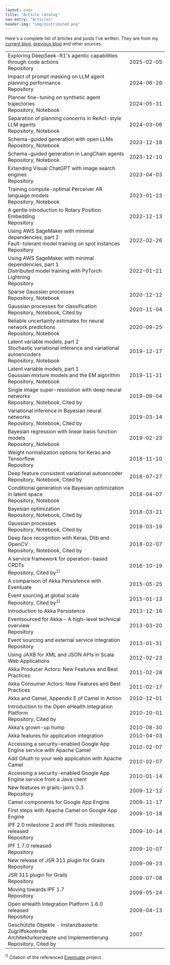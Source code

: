 ```yaml
---
layout: page
title: "Article catalog"
nav-entry: "Articles"
header-img: "img/distributed.png"
---
```


Here's a complete list of articles and posts I've written. They are from my [current blog](/), [previous blog](https://krasserm.blogspot.com/) and other sources.
<p></p>
<table>
<tr><td><a style="text-decoration: none;" href="/2025/02/05/deepseek-r1-agent/">Exploring DeepSeek-R1's agentic capabilities through code actions</a><br><span style="font-size: 16px;"><a style="text-decoration: none;" href="https://github.com/gradion-ai/freeact">Repository</a></span></td><td style="white-space: nowrap;">2025-02-05</td></tr>
<tr><td><a style="text-decoration: none;" href="/2024/06/26/planner-prompt-masking/">Impact of prompt masking on LLM agent planning performance</a><br><span style="font-size: 16px;"><a style="text-decoration: none;" href="https://github.com/krasserm/bot-with-plan">Repository</a></span></td><td style="white-space: nowrap;">2024-06-26</td></tr>
<tr><td><a style="text-decoration: none;" href="/2024/05/31/planner-fine-tuning/">Planner fine-tuning on synthetic agent trajectories</a><br><span style="font-size: 16px;"><a style="text-decoration: none;" href="https://github.com/krasserm/bot-with-plan">Repository</a>, <a style="text-decoration: none;" href="https://github.com/krasserm/bot-with-plan/blob/master/planner_finetuned.ipynb">Notebook</a></span></td><td style="white-space: nowrap;">2024-05-31</td></tr>
<tr><td><a style="text-decoration: none;" href="/2024/03/06/modular-agent/">Separation of planning concerns in ReAct-style LLM agents</a><br><span style="font-size: 16px;"><a style="text-decoration: none;" href="https://github.com/krasserm/bot-with-plan/tree/wip-article-2">Repository</a>, <a style="text-decoration: none;" href="https://github.com/krasserm/bot-with-plan/blob/wip-article-2/example_agent.ipynb">Notebook</a></span></td><td style="white-space: nowrap;">2024-03-06</td></tr>
<tr><td><a style="text-decoration: none;" href="/2023/12/18/llm-json-mode/">Schema-guided generation with open LLMs</a><br><span style="font-size: 16px;"><a style="text-decoration: none;" href="https://github.com/krasserm/bot-with-plan">Repository</a>, <a style="text-decoration: none;" href="https://github.com/krasserm/bot-with-plan/blob/master/json_mode.ipynb">Notebook</a></span></td><td style="white-space: nowrap;">2023-12-18</td></tr>
<tr><td><a style="text-decoration: none;" href="/2023/12/10/grammar-based-agents/">Schema-guided generation in LangChain agents</a><br><span style="font-size: 16px;"><a style="text-decoration: none;" href="https://github.com/krasserm/bot-with-plan/tree/wip-article-1">Repository</a>, <a style="text-decoration: none;" href="https://github.com/krasserm/bot-with-plan/blob/wip-article-1/example_agent.ipynb">Notebook</a></span></td><td style="white-space: nowrap;">2023-12-10</td></tr>
<tr><td><a style="text-decoration: none;" href="/2023/04/03/visual-chatgpt-search/">Extending Visual ChatGPT with image search engines</a><br><span style="font-size: 16px;"><a style="text-decoration: none;" href="https://github.com/krasserm/visual-chatgpt">Repository</a></span></td><td style="white-space: nowrap;">2023-04-03</td></tr>
<tr><td><a style="text-decoration: none;" href="/2023/01/23/scaling-perceiver-ar/">Training compute-optimal Perceiver AR language models</a><br><span style="font-size: 16px;"><a style="text-decoration: none;" href="https://github.com/krasserm/perceiver-io/tree/main/examples/scaling/clm">Repository</a>, <a style="text-decoration: none;" href="https://github.com/krasserm/perceiver-io/blob/main/examples/scaling/clm/article.ipynb">Notebook</a></span></td><td style="white-space: nowrap;">2023-01-23</td></tr>
<tr><td><a style="text-decoration: none;" href="/2022/12/13/rotary-position-embedding/">A gentle introduction to Rotary Position Embedding</a><br><span style="font-size: 16px;"><a style="text-decoration: none;" href="https://github.com/krasserm/perceiver-io">Repository</a></span></td><td style="white-space: nowrap;">2022-12-13</td></tr>
<tr><td><a style="text-decoration: none;" href="/2022/02/26/sagemaker-fault-tolerance/">Using AWS SageMaker with minimal dependencies, part 2<br>Fault-tolerant model training on spot instances</a><br><span style="font-size: 16px;"><a style="text-decoration: none;" href="https://github.com/krasserm/sagemaker-tutorial/tree/wip-part-2">Repository</a></span></td><td style="white-space: nowrap;">2022-02-26</td></tr>
<tr><td><a style="text-decoration: none;" href="/2022/01/21/sagemaker-multi-node/">Using AWS SageMaker with minimal dependencies, part 1<br>Distributed model training with PyTorch Lightning</a><br><span style="font-size: 16px;"><a style="text-decoration: none;" href="https://github.com/krasserm/sagemaker-tutorial/tree/wip-part-1">Repository</a></span></td><td style="white-space: nowrap;">2022-01-21</td></tr>
<tr><td><a style="text-decoration: none;" href="/2020/12/12/gaussian-processes-sparse/">Sparse Gaussian processes</a><br><span style="font-size: 16px;"><a style="text-decoration: none;" href="https://github.com/krasserm/bayesian-machine-learning">Repository</a>, <a style="text-decoration: none;" href="https://github.com/krasserm/bayesian-machine-learning/blob/dev/gaussian-processes/gaussian_processes_sparse.ipynb">Notebook</a></span></td><td style="white-space: nowrap;">2020-12-12</td></tr>
<tr><td><a style="text-decoration: none;" href="/2020/11/04/gaussian-processes-classification/">Gaussian processes for classification</a><br><span style="font-size: 16px;"><a style="text-decoration: none;" href="https://github.com/krasserm/bayesian-machine-learning">Repository</a>, <a style="text-decoration: none;" href="https://github.com/krasserm/bayesian-machine-learning/blob/dev/gaussian-processes/gaussian_processes_classification.ipynb">Notebook</a>, <a style="text-decoration: none;" href="https://scholar.google.com/scholar?q=%22krasserm.github.io%2F2020%2F11%2F04%2Fgaussian-processes-classification%22">Cited by</a></span></td><td style="white-space: nowrap;">2020-11-04</td></tr>
<tr><td><a style="text-decoration: none;" href="/2020/09/25/reliable-uncertainty-estimates/">Reliable uncertainty estimates for neural network predictions</a><br><span style="font-size: 16px;"><a style="text-decoration: none;" href="https://github.com/krasserm/bayesian-machine-learning">Repository</a>, <a style="text-decoration: none;" href="https://github.com/krasserm/bayesian-machine-learning/blob/dev/noise-contrastive-priors/ncp.ipynb">Notebook</a></span></td><td style="white-space: nowrap;">2020-09-25</td></tr>
<tr><td><a style="text-decoration: none;" href="/2019/12/17/latent-variable-models-part-2/">Latent variable models, part 2<br>Stochastic variational inference and variational autoencoders</a><br><span style="font-size: 16px;"><a style="text-decoration: none;" href="https://github.com/krasserm/bayesian-machine-learning">Repository</a>, <a style="text-decoration: none;" href="https://github.com/krasserm/bayesian-machine-learning/blob/dev/latent-variable-models/latent_variable_models_part_2.ipynb">Notebook</a></span></td><td style="white-space: nowrap;">2019-12-17</td></tr>
<tr><td><a style="text-decoration: none;" href="/2019/11/21/latent-variable-models-part-1/">Latent variable models, part 1<br>Gaussian mixture models and the EM algorithm</a><br><span style="font-size: 16px;"><a style="text-decoration: none;" href="https://github.com/krasserm/bayesian-machine-learning">Repository</a>, <a style="text-decoration: none;" href="https://github.com/krasserm/bayesian-machine-learning/blob/dev/latent-variable-models/latent_variable_models_part_1.ipynb">Notebook</a></span></td><td style="white-space: nowrap;">2019-11-21</td></tr>
<tr><td><a style="text-decoration: none;" href="/2019/09/04/super-resolution/">Single image super-resolution with deep neural networks</a><br><span style="font-size: 16px;"><a style="text-decoration: none;" href="https://github.com/krasserm/super-resolution">Repository</a>, <a style="text-decoration: none;" href="https://github.com/krasserm/super-resolution/blob/master/article.ipynb">Notebook</a>, <a style="text-decoration: none;" href="https://scholar.google.com/scholar?q=%22github.com%2Fkrasserm%2Fsuper-resolution%22+OR+%22krasserm.github.io%2F2019%2F09%2F04%2Fsuper-resolution%22">Cited by</a></span></td><td style="white-space: nowrap;">2019-09-04</td></tr>
<tr><td><a style="text-decoration: none;" href="/2019/03/14/bayesian-neural-networks/">Variational inference in Bayesian neural networks</a><br><span style="font-size: 16px;"><a style="text-decoration: none;" href="https://github.com/krasserm/bayesian-machine-learning">Repository</a>, <a style="text-decoration: none;" href="https://github.com/krasserm/bayesian-machine-learning/blob/dev/bayesian-neural-networks/bayesian_neural_networks.ipynb">Notebook</a>, <a style="text-decoration: none;" href="https://scholar.google.com/scholar?q=%22krasserm.github.io%2F2019%2F03%2F14%2Fbayesian-neural-networks%22">Cited by</a></span></td><td style="white-space: nowrap;">2019-03-14</td></tr>
<tr><td><a style="text-decoration: none;" href="/2019/02/23/bayesian-linear-regression/">Bayesian regression with linear basis function models</a><br><span style="font-size: 16px;"><a style="text-decoration: none;" href="https://github.com/krasserm/bayesian-machine-learning">Repository</a>, <a style="text-decoration: none;" href="https://github.com/krasserm/bayesian-machine-learning/blob/dev/bayesian-linear-regression/bayesian_linear_regression.ipynb">Notebook</a></span></td><td style="white-space: nowrap;">2019-02-23</td></tr>
<tr><td><a style="text-decoration: none;" href="/2018/11/10/weightnorm-implementation-options/">Weight normalization options for Keras and Tensorflow</a><br><span style="font-size: 16px;"><a style="text-decoration: none;" href="https://github.com/krasserm/weightnorm/tree/master/keras_2">Repository</a></span></td><td style="white-space: nowrap;">2018-11-10</td></tr>
<tr><td><a style="text-decoration: none;" href="/2018/07/27/dfc-vae/">Deep feature consistent variational autoencoder</a><br><span style="font-size: 16px;"><a style="text-decoration: none;" href="https://github.com/krasserm/bayesian-machine-learning">Repository</a>, <a style="text-decoration: none;" href="https://github.com/krasserm/bayesian-machine-learning/blob/dev/autoencoder-applications/variational_autoencoder_dfc.ipynb">Notebook</a>, <a style="text-decoration: none;" href="https://scholar.google.com/scholar?q=%22krasserm.github.io%2F2018%2F07%2F27%2Fdfc-vae%22">Cited by</a></span></td><td style="white-space: nowrap;">2018-07-27</td></tr>
<tr><td><a style="text-decoration: none;" href="/2018/04/07/latent-space-optimization/">Conditional generation via Bayesian optimization in latent space</a><br><span style="font-size: 16px;"><a style="text-decoration: none;" href="https://github.com/krasserm/bayesian-machine-learning">Repository</a>, <a style="text-decoration: none;" href="https://github.com/krasserm/bayesian-machine-learning/blob/dev/autoencoder-applications/variational_autoencoder_opt.ipynb">Notebook</a></span></td><td style="white-space: nowrap;">2018-04-07</td></tr>
<tr><td><a style="text-decoration: none;" href="/2018/03/21/bayesian-optimization/">Bayesian optimization</a><br><span style="font-size: 16px;"><a style="text-decoration: none;" href="https://github.com/krasserm/bayesian-machine-learning">Repository</a>, <a style="text-decoration: none;" href="https://github.com/krasserm/bayesian-machine-learning/blob/dev/bayesian-optimization/bayesian_optimization.ipynb">Notebook</a>, <a style="text-decoration: none;" href="https://scholar.google.com/scholar?q=%22krasserm.github.io%2F2018%2F03%2F21%2Fbayesian-optimization%22">Cited by</a></span></td><td style="white-space: nowrap;">2018-03-21</td></tr>
<tr><td><a style="text-decoration: none;" href="/2018/03/19/gaussian-processes/">Gaussian processes</a><br><span style="font-size: 16px;"><a style="text-decoration: none;" href="https://github.com/krasserm/bayesian-machine-learning">Repository</a>, <a style="text-decoration: none;" href="https://github.com/krasserm/bayesian-machine-learning/blob/dev/gaussian-processes/gaussian_processes.ipynb">Notebook</a>, <a style="text-decoration: none;" href="https://scholar.google.com/scholar?q=%22krasserm.github.io%2F2018%2F03%2F19%2Fgaussian-processes%22">Cited by</a></span></td><td style="white-space: nowrap;">2018-03-19</td></tr>
<tr><td><a style="text-decoration: none;" href="/2018/02/07/deep-face-recognition/">Deep face recognition with Keras, Dlib and OpenCV</a><br><span style="font-size: 16px;"><a style="text-decoration: none;" href="https://github.com/krasserm/face-recognition">Repository</a>, <a style="text-decoration: none;" href="https://github.com/krasserm/face-recognition/blob/master/face-recognition.ipynb">Notebook</a>, <a style="text-decoration: none;" href="https://scholar.google.com/scholar?q=%22krasserm.github.io%2F2018%2F02%2F07%2Fdeep-face-recognition%22+OR+%22github.com%2Fkrasserm%2Fface-recognition%22">Cited by</a></span></td><td style="white-space: nowrap;">2018-02-07</td></tr>
<tr><td><a style="text-decoration: none;" href="/2016/10/19/operation-based-crdt-framework/">A service framework for operation-based CRDTs</a><br><span style="font-size: 16px;"><a style="text-decoration: none;" href="https://github.com/RBMHTechnology/eventuate">Repository</a>, <a style="text-decoration: none;" href="https://scholar.google.com/scholar?q=%22rbmhtechnology.github.io%2Feventuate%22+AND+%22CRDT%22">Cited by</a><sup>1)</sup></span></td><td style="white-space: nowrap;">2016-10-19</td></tr>
<tr><td><a style="text-decoration: none;" href="/2015/05/25/akka-persistence-eventuate-comparison/">A comparison of Akka Persistence with Eventuate</a><br><span style="font-size: 16px;"></span></td><td style="white-space: nowrap;">2015-05-25</td></tr>
<tr><td><a style="text-decoration: none;" href="/2015/01/13/event-sourcing-at-global-scale/">Event sourcing at global scale</a><br><span style="font-size: 16px;"><a style="text-decoration: none;" href="https://github.com/RBMHTechnology/eventuate">Repository</a>, <a style="text-decoration: none;" href="https://scholar.google.com/scholar?q=%22rbmhtechnology.github.io%2Feventuate%22">Cited by</a><sup>1)</sup></span></td><td style="white-space: nowrap;">2015-01-13</td></tr>
<tr><td><a style="text-decoration: none;" href="https://krasserm.blogspot.com/2013/12/introduction-to-akka-persistence.html">Introduction to Akka Persistence</a><br><span style="font-size: 16px;"></span></td><td style="white-space: nowrap;">2013-12-16</td></tr>
<tr><td><a style="text-decoration: none;" href="https://krasserm.blogspot.com/2013/03/eventsourced-for-akka-high-level.html">Eventsourced for Akka - A high-level technical overview</a><br><span style="font-size: 16px;"><a style="text-decoration: none;" href="https://github.com/eligosource/eventsourced">Repository</a></span></td><td style="white-space: nowrap;">2013-03-20</td></tr>
<tr><td><a style="text-decoration: none;" href="https://krasserm.blogspot.com/2013/01/event-sourcing-and-external-service.html">Event sourcing and external service integration</a><br><span style="font-size: 16px;"><a style="text-decoration: none;" href="https://github.com/eligosource/eventsourced">Repository</a></span></td><td style="white-space: nowrap;">2013-01-31</td></tr>
<tr><td><a style="text-decoration: none;" href="https://krasserm.blogspot.com/2012/02/using-jaxb-for-xml-and-json-apis-in.html">Using JAXB for XML and JSON APIs in Scala Web Applications</a><br><span style="font-size: 16px;"></span></td><td style="white-space: nowrap;">2012-02-23</td></tr>
<tr><td><a style="text-decoration: none;" href="https://krasserm.blogspot.com/2011/02/akka-producer-actor-new-features-and.html">Akka Producer Actors: New Features and Best Practices</a><br><span style="font-size: 16px;"></span></td><td style="white-space: nowrap;">2011-02-28</td></tr>
<tr><td><a style="text-decoration: none;" href="https://krasserm.blogspot.com/2011/02/akka-consumer-actors-new-features-and.html">Akka Consumer Actors: New Features and Best Practices</a><br><span style="font-size: 16px;"></span></td><td style="white-space: nowrap;">2011-02-17</td></tr>
<tr><td><a style="text-decoration: none;" href="https://manning-content.s3.amazonaws.com/download/b/ae4ebfa-c4dd-413f-8f1a-1ce1f86816b8/appEsample.pdf">Akka and Camel, Appendix E of Camel in Action</a><br><span style="font-size: 16px;"></span></td><td style="white-space: nowrap;">2010-12-01</td></tr>
<tr><td><a style="text-decoration: none;" href="https://dzone.com/articles/introduction-open-ehealth">Introduction to the Open eHealth Integration Platform</a><br><span style="font-size: 16px;"><a style="text-decoration: none;" href="https://github.com/oehf/ipf">Repository</a>, <a style="text-decoration: none;" href="https://scholar.google.com/scholar?q=%22dzone.com%2Farticles%2Fintroduction-open-ehealth%22">Cited by</a></span></td><td style="white-space: nowrap;">2010-10-01</td></tr>
<tr><td><a style="text-decoration: none;" href="https://krasserm.blogspot.com/2010/08/akkas-grown-up-hump.html">Akka's grown-up hump</a><br><span style="font-size: 16px;"></span></td><td style="white-space: nowrap;">2010-08-30</td></tr>
<tr><td><a style="text-decoration: none;" href="https://krasserm.blogspot.com/2010/04/akka-features-for-application.html">Akka features for application integration</a><br><span style="font-size: 16px;"></span></td><td style="white-space: nowrap;">2010-04-03</td></tr>
<tr><td><a style="text-decoration: none;" href="https://krasserm.blogspot.com/2010/02/accessing-security-enabled-google-app.html">Accessing a security-enabled Google App Engine service with Apache Camel</a><br><span style="font-size: 16px;"></span></td><td style="white-space: nowrap;">2010-02-07</td></tr>
<tr><td><a style="text-decoration: none;" href="https://krasserm.blogspot.com/2010/02/add-oauth-to-your-web-application-with.html">Add OAuth to your web application with Apache Camel</a><br><span style="font-size: 16px;"></span></td><td style="white-space: nowrap;">2010-02-07</td></tr>
<tr><td><a style="text-decoration: none;" href="https://krasserm.blogspot.com/2010/01/accessing-security-enabled-google-app.html">Accessing a security-enabled Google App Engine service from a Java client</a><br><span style="font-size: 16px;"></span></td><td style="white-space: nowrap;">2010-01-14</td></tr>
<tr><td><a style="text-decoration: none;" href="https://krasserm.blogspot.com/2009/12/new-features-in-grails-jaxrs-03.html">New features in grails-jaxrs 0.3</a><br><span style="font-size: 16px;"><a style="text-decoration: none;" href="https://github.com/krasserm/grails-jaxrs">Repository</a></span></td><td style="white-space: nowrap;">2009-12-12</td></tr>
<tr><td><a style="text-decoration: none;" href="https://krasserm.blogspot.com/2009/11/camel-components-for-google-app-engine.html">Camel components for Google App Engine</a><br><span style="font-size: 16px;"></span></td><td style="white-space: nowrap;">2009-11-17</td></tr>
<tr><td><a style="text-decoration: none;" href="https://krasserm.blogspot.com/2009/10/first-steps-with-apache-camel-on-google.html">First steps with Apache Camel on Google App Engine</a><br><span style="font-size: 16px;"></span></td><td style="white-space: nowrap;">2009-10-18</td></tr>
<tr><td><a style="text-decoration: none;" href="https://krasserm.blogspot.com/2009/10/ipf-20-milestone-2-and-ipf-tools.html">IPF 2.0 milestone 2 and IPF Tools milestones released</a><br><span style="font-size: 16px;"><a style="text-decoration: none;" href="https://github.com/oehf/ipf">Repository</a></span></td><td style="white-space: nowrap;">2009-10-14</td></tr>
<tr><td><a style="text-decoration: none;" href="https://krasserm.blogspot.com/2009/10/ipf-170-released.html">IPF 1.7.0 released</a><br><span style="font-size: 16px;"><a style="text-decoration: none;" href="https://github.com/oehf/ipf">Repository</a></span></td><td style="white-space: nowrap;">2009-10-07</td></tr>
<tr><td><a style="text-decoration: none;" href="https://krasserm.blogspot.com/2009/09/its-about-two-weeks-ago-that-latest.html">New release of JSR 311 plugin for Grails</a><br><span style="font-size: 16px;"><a style="text-decoration: none;" href="https://github.com/krasserm/grails-jaxrs">Repository</a></span></td><td style="white-space: nowrap;">2009-09-23</td></tr>
<tr><td><a style="text-decoration: none;" href="https://krasserm.blogspot.com/2009/07/jsr-311-plugin-for-grails.html">JSR 311 plugin for Grails</a><br><span style="font-size: 16px;"><a style="text-decoration: none;" href="https://github.com/krasserm/grails-jaxrs">Repository</a></span></td><td style="white-space: nowrap;">2009-07-08</td></tr>
<tr><td><a style="text-decoration: none;" href="https://krasserm.blogspot.com/2009/05/moving-towards-ipf-17.html">Moving towards IPF 1.7</a><br><span style="font-size: 16px;"><a style="text-decoration: none;" href="https://github.com/oehf/ipf">Repository</a></span></td><td style="white-space: nowrap;">2009-05-24</td></tr>
<tr><td><a style="text-decoration: none;" href="https://krasserm.blogspot.com/2009/04/open-ehealth-integration-platform-160.html">Open eHealth Integration Platform 1.6.0 released</a><br><span style="font-size: 16px;"><a style="text-decoration: none;" href="https://github.com/oehf/ipf">Repository</a></span></td><td style="white-space: nowrap;">2009-04-13</td></tr>
<tr><td><a style="text-decoration: none;" href="https://safr.sourceforge.net/extern/safr-article-jm.pdf">Geschützte Objekte - Instanzbasierte Zugriffskontrolle<br>Architekturkonzepte und Implementierung</a><br><span style="font-size: 16px;"><a style="text-decoration: none;" href="https://safr.sourceforge.net/">Repository</a>, <a style="text-decoration: none;" href="https://www.bibsonomy.org/bibtex/1f8feb379a5e0a4129e1b1e6a8a8ca5b">Cited by</a></span></td><td style="white-space: nowrap;">2007</td></tr>
</table>

<sup>1)</sup> Citation of the referenced [Eventuate](https://rbmhtechnology.github.io/eventuate/) project.
